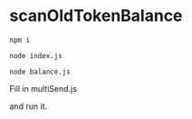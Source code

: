 # scanOldTokenBalance
```
npm i

node index.js

node balance.js
```

Fill in multiSend.js

and run it.